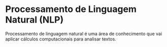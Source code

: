 # Processamento de Linguagem Natural (NLP)

Processamento de linguagem natural é uma área de conhecimento que vai aplicar cálculos computacionais para analisar textos.